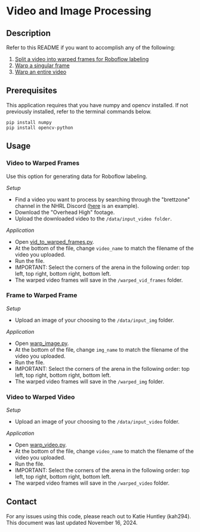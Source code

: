 # Video and Image Processing

## Description
Refer to this README if you want to accomplish any of the following:
1. [Split a video into warped frames for Roboflow labeling](#video-to-warped-frames)
2. [Warp a singular frame](#frame-to-warped-frame)
3. [Warp an entire video](#video-to-warped-video)

## Prerequisites
This application requires that you have numpy and opencv installed. If not previously installed, refer to the terminal commands below.
```
pip install numpy
pip install opencv-python
```

## Usage

### Video to Warped Frames
Use this option for generating data for Roboflow labeling.

*Setup*
* Find a video you want to process by searching through the "brettzone" channel in the NHRL Discord ([here](https://brettzone.nhrl.io/brettZone/fightReview.php?gameID=EX-18fece8f673a4e7e&tournamentID=nhrl_sep24_fs) is an example).
* Download the "Overhead High" footage.
* Upload the downloaded video to the `/data/input_video folder`.

*Application*
* Open [vid_to_warped_frames.py](vid_to_warped_frames.py).
* At the bottom of the file, change `video_name` to match the filename of the video you uploaded.
* Run the file.
* IMPORTANT: Select the corners of the arena in the following order: top left, top right, bottom right, bottom left.
* The warped video frames will save in the `/warped_vid_frames` folder.

### Frame to Warped Frame
*Setup*
* Upload an image of your choosing to the `/data/input_img` folder.

*Application*
* Open [warp_image.py](warp_image.py).
* At the bottom of the file, change `img_name` to match the filename of the video you uploaded.
* Run the file.
* IMPORTANT: Select the corners of the arena in the following order: top left, top right, bottom right, bottom left.
* The warped video frames will save in the `/warped_img` folder.

### Video to Warped Video
*Setup*
* Upload an image of your choosing to the `/data/input_video` folder.

*Application*
* Open [warp_video.py](warp_video.py).
* At the bottom of the file, change `video_name` to match the filename of the video you uploaded.
* Run the file.
* IMPORTANT: Select the corners of the arena in the following order: top left, top right, bottom right, bottom left.
* The warped video frames will save in the `/warped_video` folder.

## Contact
For any issues using this code, please reach out to Katie Huntley (kah294).
This document was last updated November 16, 2024.